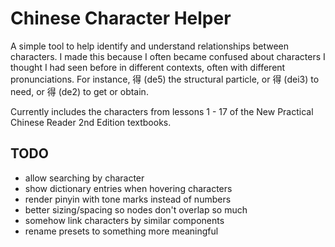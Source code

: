 # Chinese Character Helper
A simple tool to help identify and understand relationships between characters. I made this because I often became confused about characters I thought I had seen before in different contexts, often with different pronunciations. For instance, 得 (de5) the structural particle, or 得 (dei3) to need, or 得 (de2) to get or obtain.

Currently includes the characters from lessons 1 - 17 of the New Practical Chinese Reader 2nd Edition textbooks.

## TODO
- allow searching by character
- show dictionary entries when hovering characters
- render pinyin with tone marks instead of numbers
- better sizing/spacing so nodes don't overlap so much
- somehow link characters by similar components
- rename presets to something more meaningful